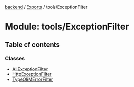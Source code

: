 [backend](../README.md) / [Exports](../modules.md) / tools/ExceptionFilter

# Module: tools/ExceptionFilter

## Table of contents

### Classes

- [AllExceptionFilter](../classes/tools_ExceptionFilter.AllExceptionFilter.md)
- [HttpExceptionFilter](../classes/tools_ExceptionFilter.HttpExceptionFilter.md)
- [TypeORMErrorFilter](../classes/tools_ExceptionFilter.TypeORMErrorFilter.md)
